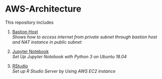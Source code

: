# AWS-Architecture  
This repository includes   
1. [Bastion Host](https://github.com/Khwansiri/AWS-Architecture/tree/master/BastionHost)  
   *Shows how to access internet from private subnet through bastion host and NAT instance in public subnet* 
  
2. [Jupyter Notebook](https://github.com/Khwansiri/AWS-Architecture/tree/master/JupyterNotebook)  
   *Set Up Jupyter Notebook with Python 3 on Ubuntu 18.04*  
   
3. [RStudio](https://github.com/Khwansiri/AWS-Architecture/blob/master/RStudio)  
   *Set up R Studio Server by Using AWS EC2 instance*
     
